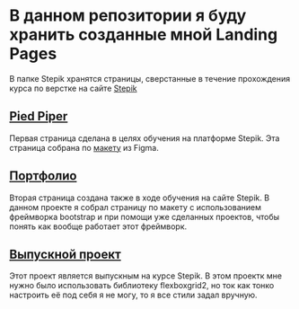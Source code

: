 # В данном репозитории я буду хранить созданные мной Landing Pages

В папке Stepik хранятся страницы, сверстанные в течение прохождения курса по верстке на сайте [Stepik](https://stepik.org/course/38218/syllabus)

## [Pied Piper](https://github.com/EgorEast/LandingPages/tree/main/Stepik/Pied%20Piper)

Первая страница сделана в целях обучения на платформе Stepik. Эта страница собрана по [макету](https://www.figma.com/file/BL7wdCOSIxYFu1uxctuVzg/%D0%94%D0%BE%D0%BC%D0%B0%D1%88%D0%BD%D0%B5%D0%B5-%D0%B7%D0%B0%D0%B4%D0%B0%D0%BD%D0%B8%D0%B5-Pied-Piper?node-id=0%3A1) из Figma.

## [Портфолио](https://github.com/EgorEast/LandingPages/tree/main/Stepik/Learn%20BOOTSTRAP)

Вторая страница создана также в ходе обучения на сайте Stepik. В данном проекте я собрал страницу по макету с использованием фреймворка bootstrap и при помощи уже сделанных проектов, чтобы понять как вообще работает этот фреймворк.

## [Выпускной проект](https://github.com/EgorEast/LandingPages/tree/main/Stepik/Final%20Project)

Этот проект является выпускным на курсе Stepik. В этом проектк мне нужно было использовать библиотеку flexboxgrid2, но ток как тонко настроить её под себя я не могу, то я все стили задал вручную.
